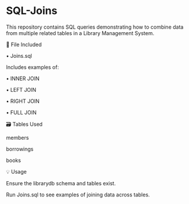 # SQL-Joins

This repository contains SQL queries demonstrating how to combine data from multiple related tables in a Library Management System.

📂 File Included

• Joins.sql

  Includes examples of:

   • INNER JOIN

   • LEFT JOIN

   • RIGHT JOIN

   • FULL JOIN

🗃️ Tables Used

members

borrowings

books

💡 Usage

Ensure the librarydb schema and tables exist.

Run Joins.sql to see examples of joining data across tables.
